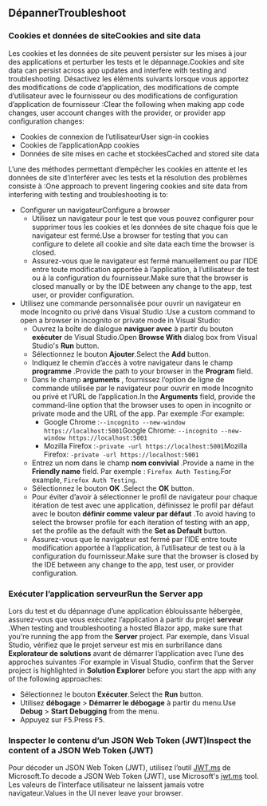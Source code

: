 ## <a name="troubleshoot"></a><span data-ttu-id="fb480-101">Dépanner</span><span class="sxs-lookup"><span data-stu-id="fb480-101">Troubleshoot</span></span>

### <a name="cookies-and-site-data"></a><span data-ttu-id="fb480-102">Cookies et données de site</span><span class="sxs-lookup"><span data-stu-id="fb480-102">Cookies and site data</span></span>

<span data-ttu-id="fb480-103">Les cookies et les données de site peuvent persister sur les mises à jour des applications et perturber les tests et le dépannage.</span><span class="sxs-lookup"><span data-stu-id="fb480-103">Cookies and site data can persist across app updates and interfere with testing and troubleshooting.</span></span> <span data-ttu-id="fb480-104">Désactivez les éléments suivants lorsque vous apportez des modifications de code d’application, des modifications de compte d’utilisateur avec le fournisseur ou des modifications de configuration d’application de fournisseur :</span><span class="sxs-lookup"><span data-stu-id="fb480-104">Clear the following when making app code changes, user account changes with the provider, or provider app configuration changes:</span></span>

* <span data-ttu-id="fb480-105">Cookies de connexion de l’utilisateur</span><span class="sxs-lookup"><span data-stu-id="fb480-105">User sign-in cookies</span></span>
* <span data-ttu-id="fb480-106">Cookies de l’application</span><span class="sxs-lookup"><span data-stu-id="fb480-106">App cookies</span></span>
* <span data-ttu-id="fb480-107">Données de site mises en cache et stockées</span><span class="sxs-lookup"><span data-stu-id="fb480-107">Cached and stored site data</span></span>

<span data-ttu-id="fb480-108">L’une des méthodes permettant d’empêcher les cookies en attente et les données de site d’interférer avec les tests et la résolution des problèmes consiste à :</span><span class="sxs-lookup"><span data-stu-id="fb480-108">One approach to prevent lingering cookies and site data from interfering with testing and troubleshooting is to:</span></span>

* <span data-ttu-id="fb480-109">Configurer un navigateur</span><span class="sxs-lookup"><span data-stu-id="fb480-109">Configure a browser</span></span>
  * <span data-ttu-id="fb480-110">Utilisez un navigateur pour le test que vous pouvez configurer pour supprimer tous les cookies et les données de site chaque fois que le navigateur est fermé.</span><span class="sxs-lookup"><span data-stu-id="fb480-110">Use a browser for testing that you can configure to delete all cookie and site data each time the browser is closed.</span></span>
  * <span data-ttu-id="fb480-111">Assurez-vous que le navigateur est fermé manuellement ou par l’IDE entre toute modification apportée à l’application, à l’utilisateur de test ou à la configuration du fournisseur.</span><span class="sxs-lookup"><span data-stu-id="fb480-111">Make sure that the browser is closed manually or by the IDE between any change to the app, test user, or provider configuration.</span></span>
* <span data-ttu-id="fb480-112">Utilisez une commande personnalisée pour ouvrir un navigateur en mode Incognito ou privé dans Visual Studio :</span><span class="sxs-lookup"><span data-stu-id="fb480-112">Use a custom command to open a browser in incognito or private mode in Visual Studio:</span></span>
  * <span data-ttu-id="fb480-113">Ouvrez la boîte de dialogue **naviguer avec** à partir du bouton **exécuter** de Visual Studio.</span><span class="sxs-lookup"><span data-stu-id="fb480-113">Open **Browse With** dialog box from Visual Studio's **Run** button.</span></span>
  * <span data-ttu-id="fb480-114">Sélectionnez le bouton **Ajouter**.</span><span class="sxs-lookup"><span data-stu-id="fb480-114">Select the **Add** button.</span></span>
  * <span data-ttu-id="fb480-115">Indiquez le chemin d’accès à votre navigateur dans le champ **programme** .</span><span class="sxs-lookup"><span data-stu-id="fb480-115">Provide the path to your browser in the **Program** field.</span></span>
  * <span data-ttu-id="fb480-116">Dans le champ **arguments** , fournissez l’option de ligne de commande utilisée par le navigateur pour ouvrir en mode Incognito ou privé et l’URL de l’application.</span><span class="sxs-lookup"><span data-stu-id="fb480-116">In the **Arguments** field, provide the command-line option that the browser uses to open in incognito or private mode and the URL of the app.</span></span> <span data-ttu-id="fb480-117">Par exemple :</span><span class="sxs-lookup"><span data-stu-id="fb480-117">For example:</span></span>
    * <span data-ttu-id="fb480-118">Google Chrome :`--incognito --new-window https://localhost:5001`</span><span class="sxs-lookup"><span data-stu-id="fb480-118">Google Chrome: `--incognito --new-window https://localhost:5001`</span></span>
    * <span data-ttu-id="fb480-119">Mozilla Firefox :`-private -url https://localhost:5001`</span><span class="sxs-lookup"><span data-stu-id="fb480-119">Mozilla Firefox: `-private -url https://localhost:5001`</span></span>
  * <span data-ttu-id="fb480-120">Entrez un nom dans le champ **nom convivial** .</span><span class="sxs-lookup"><span data-stu-id="fb480-120">Provide a name in the **Friendly name** field.</span></span> <span data-ttu-id="fb480-121">Par exemple : `Firefox Auth Testing`.</span><span class="sxs-lookup"><span data-stu-id="fb480-121">For example, `Firefox Auth Testing`.</span></span>
  * <span data-ttu-id="fb480-122">Sélectionnez le bouton **OK** .</span><span class="sxs-lookup"><span data-stu-id="fb480-122">Select the **OK** button.</span></span>
  * <span data-ttu-id="fb480-123">Pour éviter d’avoir à sélectionner le profil de navigateur pour chaque itération de test avec une application, définissez le profil par défaut avec le bouton **définir comme valeur par défaut** .</span><span class="sxs-lookup"><span data-stu-id="fb480-123">To avoid having to select the browser profile for each iteration of testing with an app, set the profile as the default with the **Set as Default** button.</span></span>
  * <span data-ttu-id="fb480-124">Assurez-vous que le navigateur est fermé par l’IDE entre toute modification apportée à l’application, à l’utilisateur de test ou à la configuration du fournisseur.</span><span class="sxs-lookup"><span data-stu-id="fb480-124">Make sure that the browser is closed by the IDE between any change to the app, test user, or provider configuration.</span></span>

### <a name="run-the-server-app"></a><span data-ttu-id="fb480-125">Exécuter l’application serveur</span><span class="sxs-lookup"><span data-stu-id="fb480-125">Run the Server app</span></span>

<span data-ttu-id="fb480-126">Lors du test et du dépannage d’une application éblouissante hébergée, assurez-vous que vous exécutez l’application à partir du projet **serveur** .</span><span class="sxs-lookup"><span data-stu-id="fb480-126">When testing and troubleshooting a hosted Blazor app, make sure that you're running the app from the **Server** project.</span></span> <span data-ttu-id="fb480-127">Par exemple, dans Visual Studio, vérifiez que le projet serveur est mis en surbrillance dans **Explorateur de solutions** avant de démarrer l’application avec l’une des approches suivantes :</span><span class="sxs-lookup"><span data-stu-id="fb480-127">For example in Visual Studio, confirm that the Server project is highlighted in **Solution Explorer** before you start the app with any of the following approaches:</span></span>

* <span data-ttu-id="fb480-128">Sélectionnez le bouton **Exécuter**.</span><span class="sxs-lookup"><span data-stu-id="fb480-128">Select the **Run** button.</span></span>
* <span data-ttu-id="fb480-129">Utilisez **débogage**  >  **Démarrer le débogage** à partir du menu.</span><span class="sxs-lookup"><span data-stu-id="fb480-129">Use **Debug** > **Start Debugging** from the menu.</span></span>
* <span data-ttu-id="fb480-130">Appuyez sur <kbd>F5</kbd>.</span><span class="sxs-lookup"><span data-stu-id="fb480-130">Press <kbd>F5</kbd>.</span></span>

### <a name="inspect-the-content-of-a-json-web-token-jwt"></a><span data-ttu-id="fb480-131">Inspecter le contenu d’un JSON Web Token (JWT)</span><span class="sxs-lookup"><span data-stu-id="fb480-131">Inspect the content of a JSON Web Token (JWT)</span></span>

<span data-ttu-id="fb480-132">Pour décoder un JSON Web Token (JWT), utilisez l’outil [JWT.ms](https://jwt.ms/) de Microsoft.</span><span class="sxs-lookup"><span data-stu-id="fb480-132">To decode a JSON Web Token (JWT), use Microsoft's [jwt.ms](https://jwt.ms/) tool.</span></span> <span data-ttu-id="fb480-133">Les valeurs de l’interface utilisateur ne laissent jamais votre navigateur.</span><span class="sxs-lookup"><span data-stu-id="fb480-133">Values in the UI never leave your browser.</span></span>
